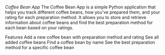 *Coffee Bean App*
The Coffee Bean App is a simple Python application that helps you track different coffee beans, how you've prepared them, and your rating for each preparation method. It allows you to store and retrieve information about coffee beans and find the best preparation method for each bean based on your ratings.

Features
Add a new coffee bean with preparation method and rating
See all added coffee beans
Find a coffee bean by name
See the best preparation method for a specific coffee bean
